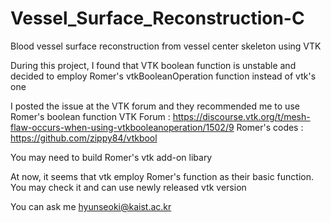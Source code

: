 # Vessel_Surface_Reconstruction-C
Blood vessel surface reconstruction from vessel center skeleton using VTK

During this project, I found that VTK boolean function is unstable and decided to employ Romer's vtkBooleanOperation function instead of vtk's one 

I posted the issue at the VTK forum and they recommended me to use Romer's boolean function 
VTK Forum : https://discourse.vtk.org/t/mesh-flaw-occurs-when-using-vtkbooleanoperation/1502/9
Romer's codes :  https://github.com/zippy84/vtkbool

You may need to build Romer's vtk add-on libary

At now, it seems that vtk employ Romer's function as their basic function. You may check it and can use newly released vtk version

You can ask me hyunseoki@kaist.ac.kr
